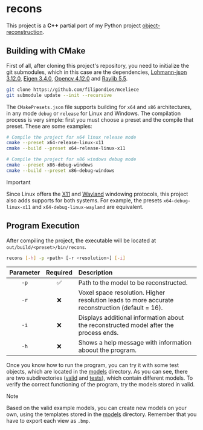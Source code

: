 # recons

This project is a **C++** partial port of my Python project [object-reconstruction](https://github.com/filipondios/object-reconstruction).

## Building with CMake

First of all, after cloning this project's repository, you need to initialize the git submodules, which in
this case are the dependencies, [Lohmann-json 3.12.0](https://github.com/nlohmann/json/tree/55f93686c01528224f448c19128836e7df245f72),
[Eigen 3.4.0](https://gitlab.com/libeigen/eigen),
[Opencv 4.12.0](https://github.com/opencv/opencv/tree/49486f61fb25722cbcf586b7f4320921d46fb38e) and 
[Raylib 5.5](https://github.com/raysan5/raylib/tree/c1ab645ca298a2801097931d1079b10ff7eb9df8).

```bash
git clone https://github.com/filipondios/mceliece
git submodule update --init --recursive
```

The `CMakePresets.json` file supports building for `x64` and `x86` architectures, in any mode `debug` or `release` for 
Linux and Windows. The compilation process is very simple: first you must choose a preset and the compile that preset.
These are some examples:

```sh
# Compile the project for x64 linux release mode
cmake --preset x64-release-linux-x11
cmake --build --preset x64-release-linux-x11

# Compile the project for x86 windows debug mode
cmake --preset x86-debug-windows
cmake --build --preset x86-debug-windows
```
> [!IMPORTANT]
> Since Linux offers the [X11](https://www.x.org/) and [Wayland](https://gitlab.freedesktop.org/wayland/wayland) windowing protocols,
> this project also adds supports for both systems. For example, the presets `x64-debug-linux-x11` and `x64-debug-linux-wayland`
> are equivalent.

## Program Execution

After compiling the project, the executable will be located at `out/build/<preset>/bin/recons`. 

```bash
recons [-h] -p <path> [-r <resolution>] [-i]
```

| Parameter | Required           | Description                                                                                          |
|:---------:|:------------------:|:-----------------------------------------------------------------------------------------------------|
| `-p`      | :white_check_mark: | Path to the model to be reconstructed.                                                               |
| `-r`      | :x:                | Voxel space resolution. Higher resolution leads to more accurate reconstruction (default = 16).      |
| `-i`      | :x:                | Displays additional information about the reconstructed model after the process ends.                |
| `-h`      | :x:                | Shows a help message with information aboout the program.                                            |

Once you know how to run the program, you can try it with some test objects, which are located in the [models](models) directory.
As you can see, there are two subdirectories ([valid](models/valid) and [tests](models/tests)), which contain different models. To verify the 
correct functioning of the program, try the models stored in valid.

>[!NOTE]
> Based on the valid example models, you can create new models on your own, using the templates stored in the [models](models) directory. Remember that you have to export each view as `.bmp`.



